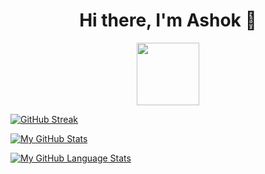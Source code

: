 <!--
**ashokide/ashokide** is a ✨ _special_ ✨ repository because its `README.md` (this file) appears on your GitHub profile.

Here are some ideas to get you started:

- 🔭 I’m currently working on ...
- 🌱 I’m currently learning ...
- 👯 I’m looking to collaborate on ...
- 🤔 I’m looking for help with ...
- 💬 Ask me about ...
- 📫 How to reach me: ...
- 😄 Pronouns: ...
- ⚡ Fun fact: ...
-->

<div id="header" align="center">
  <h1>Hi there, I'm Ashok 👋</h1>
  <img src="https://media.giphy.com/media/M9gbBd9nbDrOTu1Mqx/giphy.gif" width="100"/>
</div>

  [![GitHub Streak](https://github-readme-streak-stats.herokuapp.com?user=ashokide&theme=react&date_format=j%20M%5B%20Y%5D)](https://git.io/streak-stats)

  [![My GitHub Stats](https://github-readme-stats.vercel.app/api/?username=ashokide&count_private=true&theme=tokyonight&showicons=true)]()
  
  [![My GitHub Language Stats](https://github-readme-stats.vercel.app/api/top-langs/?username=ashokide&langs_count=5&theme=tokyonight)]()
